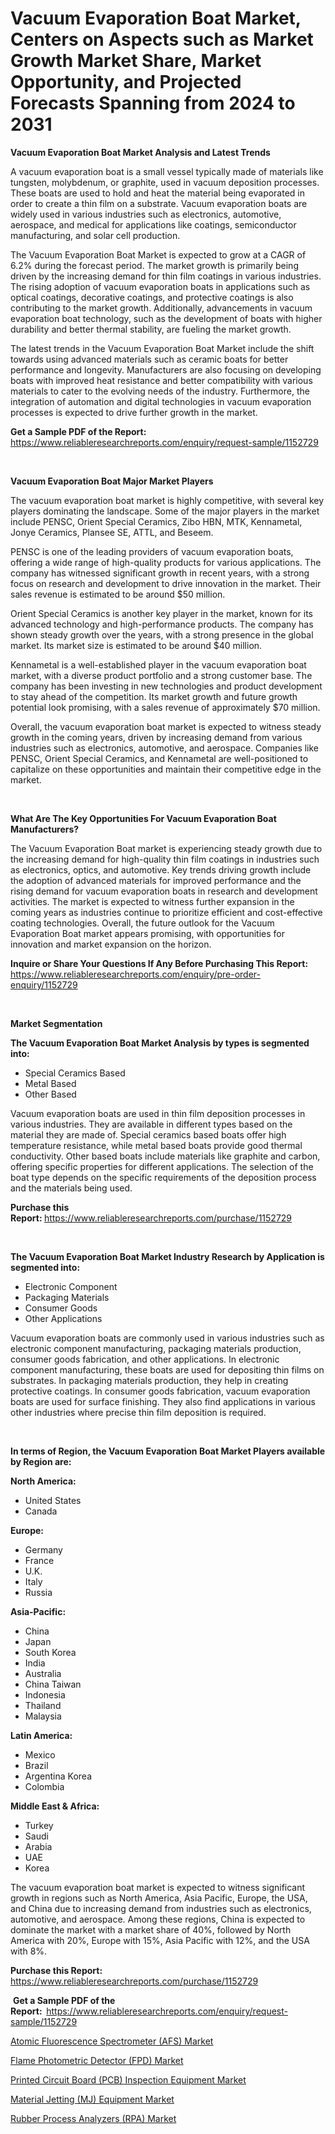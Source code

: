 <p><h1>Vacuum Evaporation Boat Market, Centers on Aspects such as Market Growth Market Share, Market Opportunity, and Projected Forecasts Spanning from 2024 to 2031</h1></p><p><strong>Vacuum Evaporation Boat Market Analysis and Latest Trends</strong></p>
<p><p>A vacuum evaporation boat is a small vessel typically made of materials like tungsten, molybdenum, or graphite, used in vacuum deposition processes. These boats are used to hold and heat the material being evaporated in order to create a thin film on a substrate. Vacuum evaporation boats are widely used in various industries such as electronics, automotive, aerospace, and medical for applications like coatings, semiconductor manufacturing, and solar cell production.</p><p>The Vacuum Evaporation Boat Market is expected to grow at a CAGR of 6.2% during the forecast period. The market growth is primarily being driven by the increasing demand for thin film coatings in various industries. The rising adoption of vacuum evaporation boats in applications such as optical coatings, decorative coatings, and protective coatings is also contributing to the market growth. Additionally, advancements in vacuum evaporation boat technology, such as the development of boats with higher durability and better thermal stability, are fueling the market growth.</p><p>The latest trends in the Vacuum Evaporation Boat Market include the shift towards using advanced materials such as ceramic boats for better performance and longevity. Manufacturers are also focusing on developing boats with improved heat resistance and better compatibility with various materials to cater to the evolving needs of the industry. Furthermore, the integration of automation and digital technologies in vacuum evaporation processes is expected to drive further growth in the market.</p></p>
<p><strong>Get a Sample PDF of the Report:&nbsp;</strong> <a href="https://www.reliableresearchreports.com/enquiry/request-sample/1152729">https://www.reliableresearchreports.com/enquiry/request-sample/1152729</a></p>
<p>&nbsp;</p>
<p><strong>Vacuum Evaporation Boat Major Market Players</strong></p>
<p><p>The vacuum evaporation boat market is highly competitive, with several key players dominating the landscape. Some of the major players in the market include PENSC, Orient Special Ceramics, Zibo HBN, MTK, Kennametal, Jonye Ceramics, Plansee SE, ATTL, and Beseem.</p><p>PENSC is one of the leading providers of vacuum evaporation boats, offering a wide range of high-quality products for various applications. The company has witnessed significant growth in recent years, with a strong focus on research and development to drive innovation in the market. Their sales revenue is estimated to be around $50 million.</p><p>Orient Special Ceramics is another key player in the market, known for its advanced technology and high-performance products. The company has shown steady growth over the years, with a strong presence in the global market. Its market size is estimated to be around $40 million.</p><p>Kennametal is a well-established player in the vacuum evaporation boat market, with a diverse product portfolio and a strong customer base. The company has been investing in new technologies and product development to stay ahead of the competition. Its market growth and future growth potential look promising, with a sales revenue of approximately $70 million.</p><p>Overall, the vacuum evaporation boat market is expected to witness steady growth in the coming years, driven by increasing demand from various industries such as electronics, automotive, and aerospace. Companies like PENSC, Orient Special Ceramics, and Kennametal are well-positioned to capitalize on these opportunities and maintain their competitive edge in the market.</p></p>
<p>&nbsp;</p>
<p><strong>What Are The Key Opportunities For Vacuum Evaporation Boat Manufacturers?</strong></p>
<p><p>The Vacuum Evaporation Boat market is experiencing steady growth due to the increasing demand for high-quality thin film coatings in industries such as electronics, optics, and automotive. Key trends driving growth include the adoption of advanced materials for improved performance and the rising demand for vacuum evaporation boats in research and development activities. The market is expected to witness further expansion in the coming years as industries continue to prioritize efficient and cost-effective coating technologies. Overall, the future outlook for the Vacuum Evaporation Boat market appears promising, with opportunities for innovation and market expansion on the horizon.</p></p>
<p><strong>Inquire or Share Your Questions If Any Before Purchasing This Report:</strong> <a href="https://www.reliableresearchreports.com/enquiry/pre-order-enquiry/1152729">https://www.reliableresearchreports.com/enquiry/pre-order-enquiry/1152729</a></p>
<p>&nbsp;</p>
<p><strong>Market Segmentation</strong></p>
<p><strong>The Vacuum Evaporation Boat Market Analysis by types is segmented into:</strong></p>
<p><ul><li>Special Ceramics Based</li><li>Metal Based</li><li>Other Based</li></ul></p>
<p><p>Vacuum evaporation boats are used in thin film deposition processes in various industries. They are available in different types based on the material they are made of. Special ceramics based boats offer high temperature resistance, while metal based boats provide good thermal conductivity. Other based boats include materials like graphite and carbon, offering specific properties for different applications. The selection of the boat type depends on the specific requirements of the deposition process and the materials being used.</p></p>
<p><strong>Purchase this Report:&nbsp;</strong><a href="https://www.reliableresearchreports.com/purchase/1152729">https://www.reliableresearchreports.com/purchase/1152729</a></p>
<p>&nbsp;</p>
<p><strong>The Vacuum Evaporation Boat Market Industry Research by Application is segmented into:</strong></p>
<p><ul><li>Electronic Component</li><li>Packaging Materials</li><li>Consumer Goods</li><li>Other Applications</li></ul></p>
<p><p>Vacuum evaporation boats are commonly used in various industries such as electronic component manufacturing, packaging materials production, consumer goods fabrication, and other applications. In electronic component manufacturing, these boats are used for depositing thin films on substrates. In packaging materials production, they help in creating protective coatings. In consumer goods fabrication, vacuum evaporation boats are used for surface finishing. They also find applications in various other industries where precise thin film deposition is required.</p></p>
<p>&nbsp;</p>
<p><strong>In terms of Region, the Vacuum Evaporation Boat Market Players available by Region are:</strong></p>
<p>
    <p> <strong> North America: </strong>
        <ul>
            <li>United States</li>
            <li>Canada</li>
        </ul>
        </p> 
    <p> <strong> Europe: </strong>
        <ul>
            <li>Germany</li>
            <li>France</li>
            <li>U.K.</li>
            <li>Italy</li>
            <li>Russia</li>
        </ul>
        </p> 
    <p> <strong> Asia-Pacific: </strong>
        <ul>
            <li>China</li>
            <li>Japan</li>
            <li>South Korea</li>
            <li>India</li>
            <li>Australia</li>
            <li>China Taiwan</li>
            <li>Indonesia</li>
            <li>Thailand</li>
            <li>Malaysia</li>
        </ul>
        </p> 
    <p> <strong> Latin America: </strong>
        <ul>
            <li>Mexico</li>
            <li>Brazil</li>
            <li>Argentina Korea</li>
            <li>Colombia</li>
        </ul>
        </p> 
    <p> <strong> Middle East & Africa: </strong>
        <ul>
            <li>Turkey</li>
            <li>Saudi</li>
            <li>Arabia</li>
            <li>UAE</li>
            <li>Korea</li>
        </ul>
    </p>
    </p>
<p><p>The vacuum evaporation boat market is expected to witness significant growth in regions such as North America, Asia Pacific, Europe, the USA, and China due to increasing demand from industries such as electronics, automotive, and aerospace. Among these regions, China is expected to dominate the market with a market share of 40%, followed by North America with 20%, Europe with 15%, Asia Pacific with 12%, and the USA with 8%.</p></p>
<p><strong>Purchase this Report: </strong><a href="https://www.reliableresearchreports.com/purchase/1152729">https://www.reliableresearchreports.com/purchase/1152729</a></p>
<p>&nbsp;<strong>Get a Sample PDF of the Report:&nbsp;&nbsp;</strong><a href="https://www.reliableresearchreports.com/enquiry/request-sample/1152729">https://www.reliableresearchreports.com/enquiry/request-sample/1152729</a></p>
<p><strong></strong></p>
<p><p><a href="https://medium.com/@faithterry767/atomic-fluorescence-spectrometer-afs-market-the-key-to-successful-business-strategy-forecast-bee52c2abba7">Atomic Fluorescence Spectrometer (AFS) Market</a></p><p><a href="https://medium.com/@faithterry767/flame-photometric-detector-fpd-market-size-cagr-trends-2024-2030-ca027670c929">Flame Photometric Detector (FPD) Market</a></p><p><a href="https://medium.com/@stevengarcia756/analyzing-printed-circuit-board-pcb-inspection-equipment-market-global-industry-perspective-and-457434fb5258">Printed Circuit Board (PCB) Inspection Equipment Market</a></p><p><a href="https://medium.com/@faithterry767/material-jetting-mj-equipment-market-insight-market-trends-growth-forecasted-from-2024-to-2031-9d203dc1af38">Material Jetting (MJ) Equipment Market</a></p><p><a href="https://medium.com/@faithterry767/rubber-process-analyzers-rpa-market-trends-forecast-and-competitive-analysis-to-2031-9614589df828">Rubber Process Analyzers (RPA) Market</a></p></p>